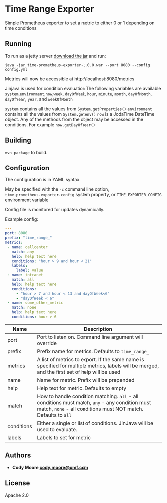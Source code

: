 Time Range Exporter
=====

Simple Prometheus exporter to set a metric to either 0 or 1 depending on time conditions


## Running

To run as a jetty server [download the jar](https://evdcigl.corp.fin/dcipowersystems/wasnd-prometheus-exporter/raw/master/releases/wasnd-prometheus-exporter-1.0.0.war) and run:

```
java -jar time-prometheus-exporter-1.0.0.war --port 8080 --config config.yml
```

Metrics will now be accessible at http://localhost:8080/metrics

Jinjava is used for condition evaluation
The following variables are available
`system`,`environment`,`now`,`week`, `dayOfWeek`, `hour`, `minute`, `month`, `dayOfMonth`, `dayOfYear`, `year`, and `weekOfMonth`

`system` contains all the values from `System.getProperties()`
`environment` contains all the values from `System.getenv()`
`now` is a JodaTime DateTime object.  Any of the methods from the object may be accessed in the conditions.  For example `now.getDayOfYear()`



## Building

`mvn package` to build.


## Configuration
The configuration is in YAML syntax.

May be specified with the `-c` command line option, `time.prometheus.exporter.config` system property, or `TIME_EXPORTER_CONFIG` environment variable

Config file is monitored for updates dynamically.

Example config:

```yaml
---
port: 8080
prefix: "time_range_"
metrics:
 - name: callcenter
   match: any
   help: help text here
   conditions: "hour > 9 and hour < 21"
   labels:
     label: value
 - name: intranet
   match: all
   help: help text here
   conditions:
     - "hour > 7 and hour < 13 and dayOfWeek<6"
     - "dayOfWeek < 6"
 - name: some_other_metric
   match: none
   help: help text here
   conditions: hour > 6
```

Name     | Description
---------|------------
port | Port to listen on.  Command line argument will override
prefix | Prefix name for metrics.  Defaults to `time_range_`
metrics | A list of metrics to export.  If the same name is specified for multiple metrics, labels will be merged, and the first set of help will be used
name | Name for metric.  Prefix will be prepended
help | Help text for metric.  Defaults to empty
match | How to handle condition matching. `all` - all conditions must match, `any` - any condition must match, `none` - all conditions must NOT match.  Defaults to `all`
conditions | Either a single or list of conditions.  JinJava will be used to evaluate.
labels | Labels to set for metric

## Authors

* **Cody Moore <cody.moore@omf.com>**


## License

Apache 2.0
